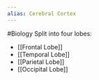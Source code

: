 ```yaml
---
alias: Cerebral Cortex
---
```

#Biology
Split into four lobes:
* [[Frontal Lobe]]
* [[Temporal Lobe]]
* [[Parietal Lobe]]
* [[Occipital Lobe]]
